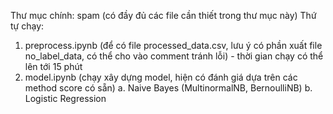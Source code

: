 Thư mục chính: spam (có đầy đủ các file cần thiết trong thư mục này)
Thứ tự chạy:
1. preprocess.ipynb (để có file processed_data.csv, lưu ý có phần xuất file no_label_data, có thể cho vào comment tránh lỗi) - thời gian chạy có thể lên tới 15 phút
2. model.ipynb (chạy xây dựng model, hiện có đánh giá dựa trên các method score có sẵn)
   a. Naive Bayes (MultinormalNB, BernoulliNB)
   b. Logistic Regression
